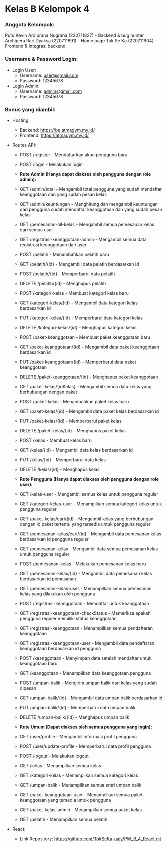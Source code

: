 # Kelas B Kelompok 4

### Anggota Kelompok:
Putu Kevin Ardiprana Nugraha (220711827) - Backend & bug hunter
Archipera Rari Dyaksa (220711891) - Home page
Tok Se Ka (220711904) - Frontend & integrasi backend

### Username & Password Login:
* Login User:
    * Username: user@gmail.com
	* Password: 12345678
* Login Admin:
	* Username: admin@gmail.com
	* Password: 12345678

### Bonus yang diambil:
* Hosting:
	* Backend: https://be.atmagym.my.id/
	* Frontend: https://atmagym.my.id/

* Routes API:
    * POST /register - Mendaftarkan akun pengguna baru
    * POST /login - Melakukan login

    * __Rute Admin (Hanya dapat diakses oleh pengguna dengan role admin):__
    * GET /admin/total - Mengambil total pengguna yang sudah mendaftar keanggotaan dan yang sudah pesan kelas
    * GET /admin/keuntungan - Menghitung dan mengambil keuntungan dari pengguna sudah mendaftar keanggotaan dan yang sudah pesan kelas
    * GET /pemesanan-all-kelas - Mengambil semua pemesanan kelas dari semua user
    * GET /registrasi-keanggotaan-admin - Mengambil semua data registrasi keanggotaan dari user

    * POST /pelatih - Menambahkan pelatih baru
    * GET /pelatih/{id} - Mengambil data pelatih berdasarkan id  
    * POST /pelatih/{id} - Memperbarui data pelatih  
    * DELETE /pelatih/{id} - Menghapus pelatih  

    * POST /kategori-kelas - Membuat kategori kelas baru  
    * GET /kategori-kelas/{id} - Mengambil data kategori kelas berdasarkan id  
    * PUT /kategori-kelas/{id} - Memperbarui data kategori kelas  
    * DELETE /kategori-kelas/{id} - Menghapus kategori kelas  

    * POST /paket-keanggotaan - Membuat paket keanggotaan baru  
    * GET /paket-keanggotaan/{id} - Mengambil data paket keanggotaan berdasarkan id  
    * PUT /paket-keanggotaan/{id} - Memperbarui data paket keanggotaan  
    * DELETE /paket-keanggotaan/{id} - Menghapus paket keanggotaan  

    * GET /paket-kelas/{idKelas} - Mengambil semua data kelas yang berhubungan dengan paket  
    * POST /paket-kelas - Menambahkan paket kelas baru  
    * GET /paket-kelas/{id} - Mengambil data paket kelas berdasarkan id  
    * PUT /paket-kelas/{id} - Memperbarui paket kelas  
    * DELETE /paket-kelas/{id} - Menghapus paket kelas  

    * POST /kelas - Membuat kelas baru  
    * GET /kelas/{id} - Mengambil data kelas berdasarkan id  
    * PUT /kelas/{id} - Memperbarui data kelas  
    * DELETE /kelas/{id} - Menghapus kelas  

    * __Rute Pengguna (Hanya dapat diakses oleh pengguna dengan role user):__
    * GET /kelas-user - Mengambil semua kelas untuk pengguna reguler  
    * GET /kategori-kelas-user - Menampilkan semua kategori kelas untuk pengguna reguler  
    * GET /paket-kelas/cari/{id} - Mengambil kelas yang berhubungan dengan id paket tertentu yang tersedia untuk pengguna reguler  

    * GET /pemesanan-kelas/cari/{id} - Mengambil data pemesanan kelas berdasarkan id pengguna reguler  
    * GET /pemesanan-kelas - Mengambil data semua pemesanan kelas untuk pengguna reguler  
    * POST /pemesanan-kelas - Melakukan pemesanan kelas baru  
    * GET /pemesanan-kelas/{id} - Mengambil data pemesanan kelas berdasarkan id pemesanan  
    * GET /pemesanan-kelas-user - Menampilkan semua pemesanan kelas yang dilakukan oleh pengguna  

    * POST /registrasi-keanggotaan - Mendaftar untuk keanggotaan  
    * GET /registrasi-keanggotaan-checkStatus - Memeriksa apakah pengguna reguler memiliki status keanggotaan  
    * GET /registrasi-keanggotaan - Menampilkan semua pendaftaran keanggotaan  
    * GET /registrasi-keanggotaan-user - Mengambil data pendaftaran keanggotaan berdasarkan id pengguna  

    * POST /keanggotaan - Menyimpan data setelah mendaftar untuk keanggotaan baru  
    * GET /keanggotaan - Menampilkan data keanggotaan pengguna  

    * POST /umpan-balik - Mengirim umpan balik dari kelas yang sudah dipesan  
    * GET /umpan-balik/{id} - Mengambil data umpan balik berdasarkan id  
    * PUT /umpan-balik/{id} - Memperbarui data umpan balik  
    * DELETE /umpan-balik/{id} - Menghapus umpan balik  

    * __Rute Umum (Dapat diakses oleh semua pengguna yang login):__
    * GET /user/profile - Mengambil informasi profil pengguna  
    * POST /user/update-profile - Memperbarui data profil pengguna  

    * POST /logout - Melakukan logout  

    * GET /kelas - Menampilkan semua kelas  
    * GET /kategori-kelas - Menampilkan semua kategori kelas  
    * GET /umpan-balik - Menampilkan semua entri umpan balik  
    * GET /paket-keanggotaan-user - Menampilkan semua paket keanggotaan yang tersedia untuk pengguna  
    * GET /paket-kelas-admin - Menampilkan semua paket kelas  
    * GET /pelatih - Menampilkan semua pelatih  

* React: 
	* Link Repository: https://github.com/TokSeKa-uajy/PW_B_4_React.git
